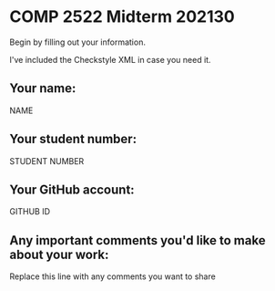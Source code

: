 # COMP 2522 Midterm 202130

Begin by filling out your information.

I've included the Checkstyle XML in case you need it.
## Your name:
NAME

## Your student number:
STUDENT NUMBER

## Your GitHub account:
GITHUB ID

## Any important comments you'd like to make about your work:
Replace this line with any comments you want to share
